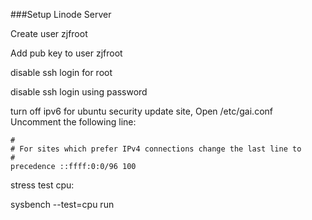 ###Setup Linode Server

Create user zjfroot

Add pub key to user zjfroot

disable ssh login for root

disable ssh login using password

turn off ipv6 for ubuntu security update site, Open /etc/gai.conf Uncomment the following line:

```
#
# For sites which prefer IPv4 connections change the last line to
#
precedence ::ffff:0:0/96 100
```

stress test cpu:

  sysbench --test=cpu run
